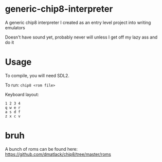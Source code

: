 # generic-chip8-interpreter
A generic chip8 interpreter I created as an entry level project into writing emulators

Doesn't have sound yet, probably never will unless I get off my lazy ass and do it

# Usage
To compile, you will need SDL2.

To run: `chip8 <rom file>`

Keyboard layout:
```
1 2 3 4
q w e r
a s d f
z x c v
```

# bruh
A bunch of roms can be found here: https://github.com/dmatlack/chip8/tree/master/roms
